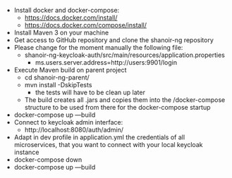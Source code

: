 * Install docker and docker-compose:
    * https://docs.docker.com/install/
    * https://docs.docker.com/compose/install/
* Install Maven 3 on your machine
* Get access to GitHub repository and clone the shanoir-ng repository
* Please change for the moment manually the following file:
    * shanoir-ng-keycloak-auth/src/main/resources/application.properties
        * ms.users.server.address=http://users:9901/login
* Execute Maven build on parent project
    * cd shanoir-ng-parent/
    * mvn install -DskipTests
        * the tests will have to be clean up later
    * The build creates all .jars and copies them into the /docker-compose structure to be
used from there for the docker-compose startup
* docker-compose up —build
* Connect to keycloak admin interface:
    * http://localhost:8080/auth/admin/
* Adapt in dev profile in application.yml the credentials of all microservices,
that you want to connect with your local keycloak instance
* docker-compose down
* docker-compose up —build
